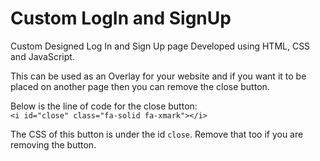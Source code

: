 # Custom LogIn and SignUp
 Custom Designed Log In and Sign Up page Developed using HTML, CSS and JavaScript.

 This can be used as an Overlay for your website and if you want it to be placed on another page then you can remove the close button.

Below is the line of code for the close button:<br>
 ```<i id="close" class="fa-solid fa-xmark"></i>```

The CSS of this button is under the id ```close```. Remove that too if you are removing the button.
